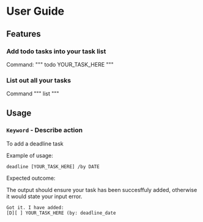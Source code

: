 # User Guide

## Features 

### Add todo tasks into your task list

Command: 
"""
todo YOUR_TASK_HERE
"""

### List out all your tasks

Command
"""
list
"""

## Usage

### `Keyword` - Describe action

To add a deadline task

Example of usage: 

`deadline [YOUR_TASK_HERE] /by DATE`

Expected outcome:

The output should ensure your task has been succesffuly added, otherwise it would state your input error.

```
Got it. I have added:
[D][ ] YOUR_TASK_HERE (by: deadline_date
```
